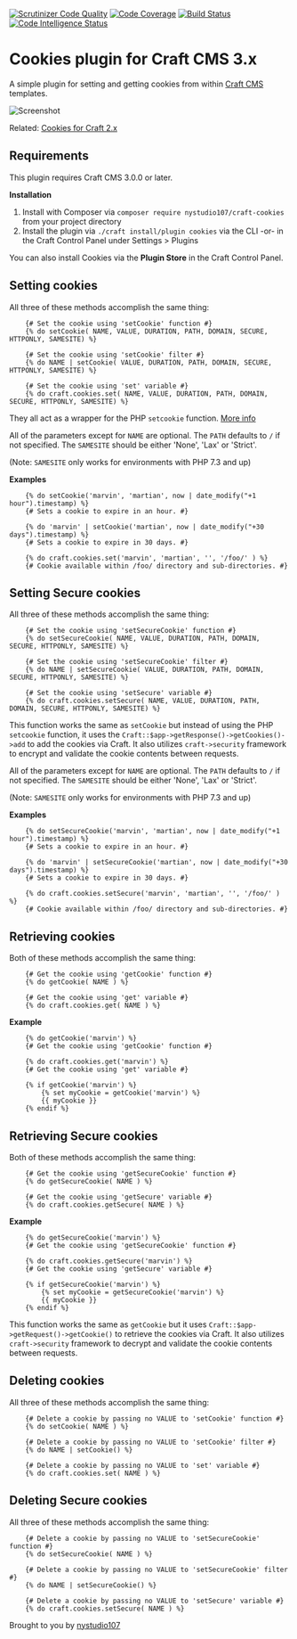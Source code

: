 [![Scrutinizer Code Quality](https://scrutinizer-ci.com/g/nystudio107/craft-cookies/badges/quality-score.png?b=v1)](https://scrutinizer-ci.com/g/nystudio107/craft-cookies/?branch=v1) [![Code Coverage](https://scrutinizer-ci.com/g/nystudio107/craft-cookies/badges/coverage.png?b=v1)](https://scrutinizer-ci.com/g/nystudio107/craft-cookies/?branch=v1) [![Build Status](https://scrutinizer-ci.com/g/nystudio107/craft-cookies/badges/build.png?b=v1)](https://scrutinizer-ci.com/g/nystudio107/craft-cookies/build-status/v1) [![Code Intelligence Status](https://scrutinizer-ci.com/g/nystudio107/craft-cookies/badges/code-intelligence.svg?b=v1)](https://scrutinizer-ci.com/code-intelligence)

# Cookies plugin for Craft CMS 3.x

A simple plugin for setting and getting cookies from within [Craft CMS](http://craftcms.com) templates.

![Screenshot](./resources/img/plugin-logo.png)

Related: [Cookies for Craft 2.x](https://github.com/nystudio107/cookies)

## Requirements

This plugin requires Craft CMS 3.0.0 or later.

**Installation**

1. Install with Composer via `composer require nystudio107/craft-cookies` from your project directory
2. Install the plugin via `./craft install/plugin cookies` via the CLI -or- in the Craft Control Panel under Settings > Plugins

You can also install Cookies via the **Plugin Store** in the Craft Control Panel.

## Setting cookies

All three of these methods accomplish the same thing:

```twig
    {# Set the cookie using 'setCookie' function #}
    {% do setCookie( NAME, VALUE, DURATION, PATH, DOMAIN, SECURE, HTTPONLY, SAMESITE) %}

    {# Set the cookie using 'setCookie' filter #}
    {% do NAME | setCookie( VALUE, DURATION, PATH, DOMAIN, SECURE, HTTPONLY, SAMESITE) %}

    {# Set the cookie using 'set' variable #}
    {% do craft.cookies.set( NAME, VALUE, DURATION, PATH, DOMAIN, SECURE, HTTPONLY, SAMESITE) %}
```

They all act as a wrapper for the PHP `setcookie` function. [More info](http://php.net/manual/en/function.setcookie.php)

All of the parameters except for `NAME` are optional. The `PATH` defaults to `/` if not specified. The `SAMESITE` should be either 'None', 'Lax' or 'Strict'.

(Note: `SAMESITE` only works for environments with PHP 7.3 and up)

**Examples**

```twig
    {% do setCookie('marvin', 'martian', now | date_modify("+1 hour").timestamp) %}
    {# Sets a cookie to expire in an hour. #}

    {% do 'marvin' | setCookie('martian', now | date_modify("+30 days").timestamp) %}
    {# Sets a cookie to expire in 30 days. #}

    {% do craft.cookies.set('marvin', 'martian', '', '/foo/' ) %}
    {# Cookie available within /foo/ directory and sub-directories. #}
```

## Setting Secure cookies

All three of these methods accomplish the same thing:

```twig
    {# Set the cookie using 'setSecureCookie' function #}
    {% do setSecureCookie( NAME, VALUE, DURATION, PATH, DOMAIN, SECURE, HTTPONLY, SAMESITE) %}

    {# Set the cookie using 'setSecureCookie' filter #}
    {% do NAME | setSecureCookie( VALUE, DURATION, PATH, DOMAIN, SECURE, HTTPONLY, SAMESITE) %}

    {# Set the cookie using 'setSecure' variable #}
    {% do craft.cookies.setSecure( NAME, VALUE, DURATION, PATH, DOMAIN, SECURE, HTTPONLY, SAMESITE) %}
```

This function works the same as `setCookie` but instead of using the PHP `setcookie` function, it uses the `Craft::$app->getResponse()->getCookies()->add` to add the cookies via Craft. It also utilizes `craft->security` framework to encrypt and validate the cookie contents between requests.

All of the parameters except for `NAME` are optional. The `PATH` defaults to `/` if not specified. The `SAMESITE` should be either 'None', 'Lax' or 'Strict'.

(Note: `SAMESITE` only works for environments with PHP 7.3 and up)

**Examples**

```twig
    {% do setSecureCookie('marvin', 'martian', now | date_modify("+1 hour").timestamp) %}
    {# Sets a cookie to expire in an hour. #}

    {% do 'marvin' | setSecureCookie('martian', now | date_modify("+30 days").timestamp) %}
    {# Sets a cookie to expire in 30 days. #}

    {% do craft.cookies.setSecure('marvin', 'martian', '', '/foo/' ) %}
    {# Cookie available within /foo/ directory and sub-directories. #}
```

## Retrieving cookies

Both of these methods accomplish the same thing:

```twig
    {# Get the cookie using 'getCookie' function #}
    {% do getCookie( NAME ) %}

    {# Get the cookie using 'get' variable #}
    {% do craft.cookies.get( NAME ) %}
```

**Example**

```twig
    {% do getCookie('marvin') %}
    {# Get the cookie using 'getCookie' function #}

    {% do craft.cookies.get('marvin') %}
    {# Get the cookie using 'get' variable #}

    {% if getCookie('marvin') %}
        {% set myCookie = getCookie('marvin') %}
        {{ myCookie }}
    {% endif %}
```

## Retrieving Secure cookies

Both of these methods accomplish the same thing:

```twig
    {# Get the cookie using 'getSecureCookie' function #}
    {% do getSecureCookie( NAME ) %}

    {# Get the cookie using 'getSecure' variable #}
    {% do craft.cookies.getSecure( NAME ) %}
```

**Example**

```twig
    {% do getSecureCookie('marvin') %}
    {# Get the cookie using 'getSecureCookie' function #}

    {% do craft.cookies.getSecure('marvin') %}
    {# Get the cookie using 'getSecure' variable #}

    {% if getSecureCookie('marvin') %}
        {% set myCookie = getSecureCookie('marvin') %}
        {{ myCookie }}
    {% endif %}
```

This function works the same as `getCookie` but it uses `Craft::$app->getRequest()->getCookie()` to retrieve the cookies via Craft. It also utilizes `craft->security` framework to decrypt and validate the cookie contents between requests.


## Deleting cookies

All three of these methods accomplish the same thing:

```twig
    {# Delete a cookie by passing no VALUE to 'setCookie' function #}
    {% do setCookie( NAME ) %}

    {# Delete a cookie by passing no VALUE to 'setCookie' filter #}
    {% do NAME | setCookie() %}

    {# Delete a cookie by passing no VALUE to 'set' variable #}
    {% do craft.cookies.set( NAME ) %}
```

## Deleting Secure cookies

All three of these methods accomplish the same thing:

```twig
    {# Delete a cookie by passing no VALUE to 'setSecureCookie' function #}
    {% do setSecureCookie( NAME ) %}

    {# Delete a cookie by passing no VALUE to 'setSecureCookie' filter #}
    {% do NAME | setSecureCookie() %}

    {# Delete a cookie by passing no VALUE to 'setSecure' variable #}
    {% do craft.cookies.setSecure( NAME ) %}
```

Brought to you by [nystudio107](http://nystudio107.com)
